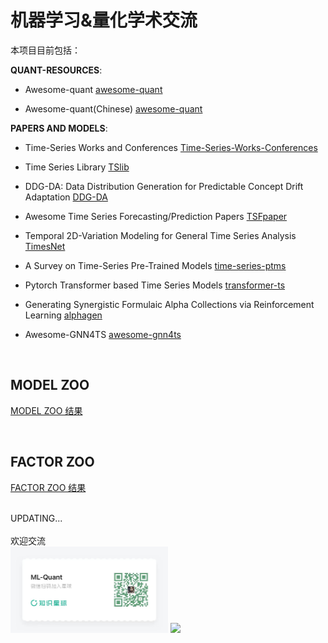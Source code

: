 # 机器学习&量化学术交流


本项目目前包括：

**QUANT-RESOURCES**:

- Awesome-quant [awesome-quant](https://github.com/wilsonfreitas/awesome-quant)

- Awesome-quant(Chinese) [awesome-quant](https://github.com/thuquant/awesome-quant)<br>





**PAPERS AND MODELS**:

- Time-Series Works and Conferences [Time-Series-Works-Conferences
](https://github.com/lixus7/Time-Series-Works-Conferences)

- Time Series Library [TSlib](https://github.com/thuml/Time-Series-Library/tree/main)

- DDG-DA: Data Distribution Generation for Predictable Concept Drift Adaptation [DDG-DA](https://arxiv.org/abs/2201.04038)

- Awesome Time Series Forecasting/Prediction Papers [TSFpaper](https://github.com/ddz16/TSFpaper/tree/a4e106b9579d49ba55370e70935e9acff467120a) 

- Temporal 2D-Variation Modeling for General Time Series Analysis [TimesNet](extension://oikmahiipjniocckomdccmplodldodja/pdf-viewer/web/viewer.html?file=https%3A%2F%2Fopenreview.net%2Fpdf%3Fid%3Dju_Uqw384Oq)

- A Survey on Time-Series Pre-Trained Models [time-series-ptms](https://github.com/qianlima-lab/time-series-ptms)

- Pytorch Transformer based Time Series Models [transformer-ts](https://github.com/kashif/pytorch-transformer-ts)

- Generating Synergistic Formulaic Alpha Collections via Reinforcement Learning [alphagen](https://github.com/RL-MLDM/alphagen)

- Awesome-GNN4TS [awesome-gnn4ts](https://github.com/KimMeen/Awesome-GNN4TS)

<BR>

## **MODEL ZOO**

[MODEL ZOO 结果](https://github.com/chaosquant2022/ML-Quant/tree/main/model_zoo)

<BR>

## **FACTOR ZOO**



[FACTOR ZOO 结果](https://github.com/chaosquant2022/ML-Quant/tree/main/factor_zoo)


<br>
UPDATING...<br>
<br>
欢迎交流

<br>
<div align="left">
	<img src="ML-Quant.jpg" width="50%" >
 	<img src="wechat.jpg" width="20.83%">
	<!-- <img src="ML-Quant.jpg" width="25%"> -->
</div>
